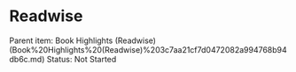 # Readwise

Parent item: Book Highlights (Readwise) (Book%20Highlights%20(Readwise)%203c7aa21cf7d0472082a994768b94db6c.md)
Status: Not Started